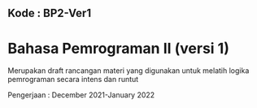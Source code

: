 ## Kode : BP2-Ver1
# Bahasa Pemrograman II (versi 1)
Merupakan draft rancangan materi yang digunakan untuk melatih logika pemrograman secara intens dan runtut

Pengerjaan : December 2021-January 2022
